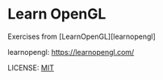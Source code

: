 Learn OpenGL
============

Exercises from [LearnOpenGL][learnopengl]

learnopengl: https://learnopengl.com/

LICENSE: [MIT](https://opensource.org/licenses/MIT)
